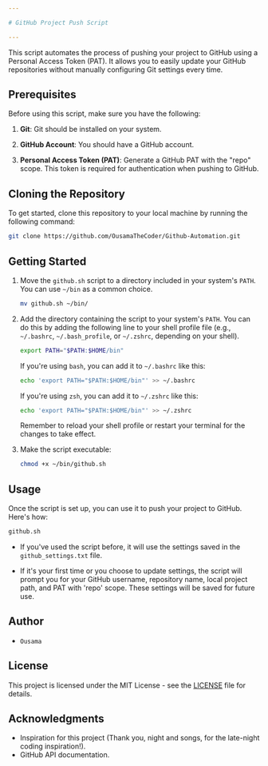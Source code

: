 ```yaml
---

# GitHub Project Push Script

---
```


This script automates the process of pushing your project to GitHub using a Personal Access Token (PAT). It allows you to easily update your GitHub repositories without manually configuring Git settings every time.

## Prerequisites

Before using this script, make sure you have the following:

1. **Git**: Git should be installed on your system.

2. **GitHub Account**: You should have a GitHub account.

3. **Personal Access Token (PAT)**: Generate a GitHub PAT with the "repo" scope. This token is required for authentication when pushing to GitHub.

## Cloning the Repository

To get started, clone this repository to your local machine by running the following command:

```bash
git clone https://github.com/OusamaTheCoder/Github-Automation.git
```

## Getting Started

1. Move the `github.sh` script to a directory included in your system's `PATH`. You can use `~/bin` as a common choice.

   ```bash
   mv github.sh ~/bin/
   ```

2. Add the directory containing the script to your system's `PATH`. You can do this by adding the following line to your shell profile file (e.g., `~/.bashrc`, `~/.bash_profile`, or `~/.zshrc`, depending on your shell).

   ```bash
   export PATH="$PATH:$HOME/bin"
   ```

   If you're using `bash`, you can add it to `~/.bashrc` like this:

   ```bash
   echo 'export PATH="$PATH:$HOME/bin"' >> ~/.bashrc
   ```

   If you're using `zsh`, you can add it to `~/.zshrc` like this:

   ```bash
   echo 'export PATH="$PATH:$HOME/bin"' >> ~/.zshrc
   ```

   Remember to reload your shell profile or restart your terminal for the changes to take effect.

3. Make the script executable:

   ```bash
   chmod +x ~/bin/github.sh
   ```

## Usage

Once the script is set up, you can use it to push your project to GitHub. Here's how:

```bash
github.sh
```

- If you've used the script before, it will use the settings saved in the `github_settings.txt` file.

- If it's your first time or you choose to update settings, the script will prompt you for your GitHub username, repository name, local project path, and PAT with 'repo' scope. These settings will be saved for future use.

## Author

- `Ousama`

## License

This project is licensed under the MIT License - see the [LICENSE](LICENSE) file for details.

## Acknowledgments

- Inspiration for this project (Thank you, night and songs, for the late-night coding inspiration!).
- GitHub API documentation.